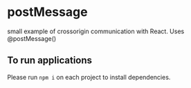 # postMessage
small example of crossorigin communication with React.
Uses @postMessage()

## To run applications
Please run `npm i` on each project to install dependencies.
